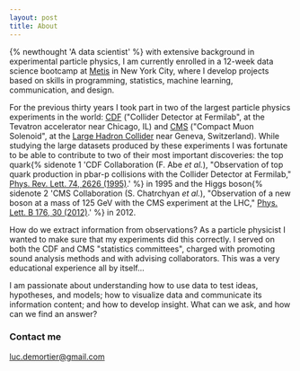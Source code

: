```yaml
---
layout: post
title: About
---
```


{% newthought 'A data scientist' %} with extensive background in experimental particle physics, I am currently enrolled in a 12-week data science bootcamp at [Metis](http://www.thisismetis.com/) in New York City, where I develop projects based on skills in programming, statistics, machine learning, communication, and design.

For the previous thirty years I took part in two of the largest particle physics experiments in the world: [CDF](http://www-cdf.fnal.gov/) ("Collider Detector at Fermilab", at the Tevatron accelerator near Chicago, IL) and [CMS](http://cms.web.cern.ch/org/cms-public) ("Compact Muon Solenoid", at the [Large Hadron Collider](http://home.web.cern.ch/topics/large-hadron-collider) near Geneva, Switzerland). While studying the large datasets produced by these experiments I was fortunate to be able to contribute to two of their most important discoveries: the top quark{% sidenote 1 'CDF Collaboration (F. Abe *et al.*), "Observation of top quark production in pbar-p collisions with the Collider Detector at Fermilab," [Phys. Rev. Lett. 74, 2626 (1995)](http://dx.doi.org/10.1103/PhysRevLett.74.2626).' %} in 1995 and the Higgs boson{% sidenote 2 'CMS Collaboration (S. Chatrchyan *et al.*), "Observation of a new boson at a mass of 125 GeV with the CMS experiment at the LHC," [Phys. Lett. B 176, 30 (2012)](http://dx.doi.org/10.1016/j.physletb.2012.08.021).' %} in 2012.

How do we extract information from observations?  As a particle physicist I wanted to make sure that my experiments did this correctly. I served on both the CDF and CMS "statistics committees", charged with promoting sound analysis methods and with advising collaborators.  This was a very educational experience all by itself...

I am passionate about understanding how to use data to test ideas, hypotheses, and models; how to visualize data and communicate its information content; and how to develop insight.  What can we ask, and how can we find an answer?

### Contact me
luc.demortier@gmail.com